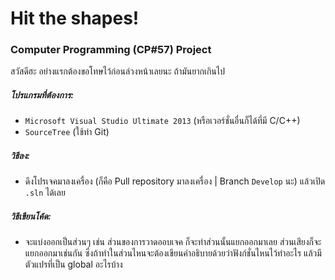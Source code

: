 # Hit the shapes!
### Computer Programming (CP#57) Project

สวัสดีฮะ อย่างแรกต้องขอโทษไว้ก่อนล่วงหน้าเลยนะ ถ้ามันยากเกินไป

##### โปรแกรมที่ต้องการ:
- `Microsoft Visual Studio Ultimate 2013` (หรือเวอร์ชั่นอื่นก็ได้ที่มี C/C++)
- `SourceTree` (ใช้ทำ Git)

##### วิธีลง:
- ดึงโปรเจคมาลงเครื่อง (ก็คือ Pull repository มาลงเครื่อง | Branch `Develop` นะ) แล้วเปิด `.sln` ได้เลย

##### วิธีเขียนโค้ด:
- จะแบ่งออกเป็นส่วนๆ เช่น ส่วนของการวาดออบเจค ก็จะทำส่วนนั้นแยกออกมาเลย ส่วนเสียงก็จะแยกออกมาเช่นกัน ซึ่งถ้าทำในส่วนไหนจะต้องเขียนคำอธิบายด้วยว่าฟังก์ชั่นไหนไว้ทำอะไร แล้วมีตัวแปรที่เป็น global อะไรบ้าง

